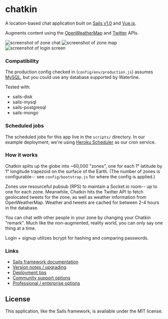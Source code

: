 # chatkin

A location-based chat application built on [Sails v1.0](http://sailsjs.com) and [Vue.js](https://vuejs.org/).

Augments content using the [OpenWeatherMap](http://openweathermap.org/) and [Twitter](https://dev.twitter.com/) APIs.

![screenshot of zone chat](https://cloud.githubusercontent.com/assets/618009/24832727/aa58edb6-1c7b-11e7-9fe0-753748755399.png)
![screenshot of zone map](https://cloud.githubusercontent.com/assets/618009/24832737/d8a6355c-1c7b-11e7-8cd8-dd629eec37df.png)
![screenshot of login screen](https://cloud.githubusercontent.com/assets/618009/24832755/584032ae-1c7c-11e7-8267-0a593f096261.png)


### Compatibility

The production config checked in (`config/env/production.js`) assumes [MySQL](https://www.mysql.com/), but you could use any database supported by Waterline.

Tested with:
+ sails-disk
+ sails-mysql
+ sails-postgresql
+ sails-mongo


### Scheduled jobs

The scheduled jobs for this app live in the `scripts/` directory.  In our example deployment, we're using [Heroku Scheduler](https://devcenter.heroku.com/articles/scheduler) as our cron service.

### How it works

Chatkin splits up the globe into ~60,000 "zones", one for each 1° latitude by 1° longitude trapezoid on the surface of the Earth.  (The number of zones is configurable-- see `config/bootstrap.js` for where the config is applied.)

Zones use resourceful pubsub (RPS) to maintain a Socket.io room-- up to one for each zone.  Meanwhile, Chatkin hits the Twitter API to fetch geolocated tweets for the zone, as well as weather information from OpenWeatherMap.  Weather and tweets are cached for between 2-4 hours in the database.

You can chat with other people in your zone by changing your Chatkin "remark".
Much like the non-augmented, reality world, you can only say one thing at a time.

Login + signup utilizes bcrypt for hashing and comparing passwords.


### Links

+ [Sails framework documentation](https://sailsjs.com/documentation)
+ [Version notes / upgrading](https://sailsjs.com/documentation/upgrading/to-v-1-0)
+ [Deployment tips](https://sailsjs.com/documentation/concepts/deployment)
+ [Community support options](https://sailsjs.com/support)
+ [Professional / enterprise options](https://sailsjs.com/studio)


## License

This application, like the Sails framework, is available under the MIT license.
